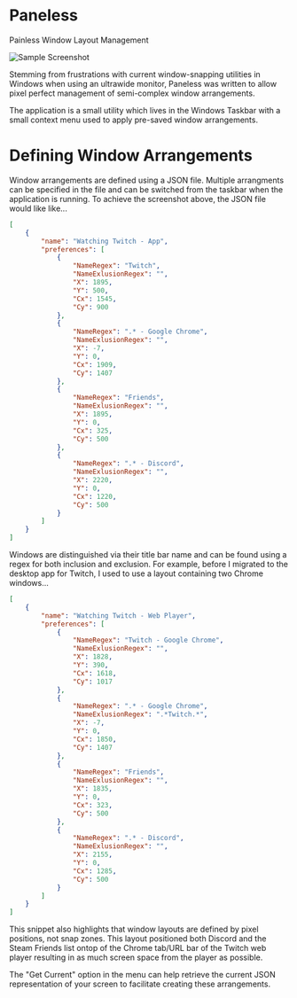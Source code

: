 # Paneless

Painless Window Layout Management

![Sample Screenshot](https://i.imgur.com/JOCL93T.jpg)

Stemming from frustrations with current window-snapping utilities in Windows when using an ultrawide monitor, Paneless was written to allow pixel perfect management of semi-complex window arrangements.

The application is a small utility which lives in the Windows Taskbar with a small context menu used to apply pre-saved window arrangements.

# Defining Window Arrangements

Window arrangements are defined using a JSON file.  Multiple arrangments can be specified in the file and can be switched from the taskbar when the application is running.  To achieve the screenshot above, the JSON file would like like...

```json
[
    {
        "name": "Watching Twitch - App",
        "preferences": [
            {
                "NameRegex": "Twitch",
                "NameExlusionRegex": "",
                "X": 1895,
                "Y": 500,
                "Cx": 1545,
                "Cy": 900
            },
            {
                "NameRegex": ".* - Google Chrome",
                "NameExlusionRegex": "",
                "X": -7,
                "Y": 0,
                "Cx": 1909,
                "Cy": 1407
            },
            {
                "NameRegex": "Friends",
                "NameExlusionRegex": "",
                "X": 1895,
                "Y": 0,
                "Cx": 325,
                "Cy": 500
            },
            {
                "NameRegex": ".* - Discord",
                "NameExlusionRegex": "",
                "X": 2220,
                "Y": 0,
                "Cx": 1220,
                "Cy": 500
            }
        ]
    }
]
```

Windows are distinguished via their title bar name and can be found using a regex for both inclusion and exclusion.  For example, before I migrated to the desktop app for Twitch, I used to use a layout containing two Chrome windows...

```json
[
    {
        "name": "Watching Twitch - Web Player",
        "preferences": [
            {
                "NameRegex": "Twitch - Google Chrome",
                "NameExlusionRegex": "",
                "X": 1828,
                "Y": 390,
                "Cx": 1618,
                "Cy": 1017
            },
            {
                "NameRegex": ".* - Google Chrome",
                "NameExlusionRegex": ".*Twitch.*",
                "X": -7,
                "Y": 0,
                "Cx": 1850,
                "Cy": 1407
            },
            {
                "NameRegex": "Friends",
                "NameExlusionRegex": "",
                "X": 1835,
                "Y": 0,
                "Cx": 323,
                "Cy": 500
            },
            {
                "NameRegex": ".* - Discord",
                "NameExlusionRegex": "",
                "X": 2155,
                "Y": 0,
                "Cx": 1285,
                "Cy": 500
            }
        ]
    }
]
```

This snippet also highlights that window layouts are defined by pixel positions, not snap zones.  This layout positioned both Discord and the Steam Friends list ontop of the Chrome tab/URL bar of the Twitch web player resulting in as much screen space from the player as possible.

The "Get Current" option in the menu can help retrieve the current JSON representation of your screen to facilitate creating these arrangements.
